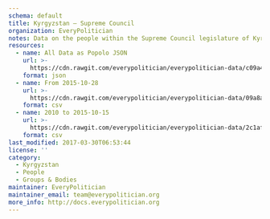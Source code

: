 ```yaml
---
schema: default
title: Kyrgyzstan — Supreme Council
organization: EveryPolitician
notes: Data on the people within the Supreme Council legislature of Kyrgyzstan.
resources:
  - name: All Data as Popolo JSON
    url: >-
      https://cdn.rawgit.com/everypolitician/everypolitician-data/c09a4f70e15dbf07763b8b4a5d8246389ab4b2e7/data/Kyrgyzstan/Council/ep-popolo-v1.0.json
    format: json
  - name: From 2015-10-28
    url: >-
      https://cdn.rawgit.com/everypolitician/everypolitician-data/09a8a383e4d69d68bcf9fe881a954da09af6c805/data/Kyrgyzstan/Council/term-6.csv
    format: csv
  - name: 2010 to 2015-10-15
    url: >-
      https://cdn.rawgit.com/everypolitician/everypolitician-data/2c1af7ade6b0a89b6a510f1c12603c3e91bffadc/data/Kyrgyzstan/Council/term-5.csv
    format: csv
last_modified: 2017-03-30T06:53:44
license: ''
category:
  - Kyrgyzstan
  - People
  - Groups & Bodies
maintainer: EveryPolitician
maintainer_email: team@everypolitician.org
more_info: http://docs.everypolitician.org
---
```

